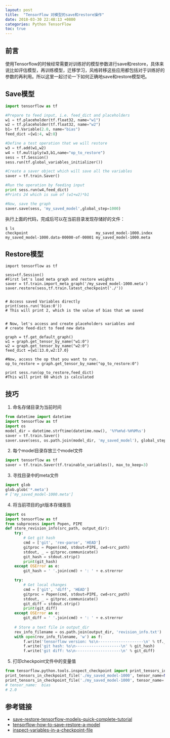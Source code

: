 ```yaml
---
layout: post
title:  "TensorFlow 对模型的save和restore操作"
date: 2018-03-30 22:48:13 +0800
categories: Python TensorFlow
toc: true
---
```


## 前言
使用Tensorflow的时候经常需要对训练好的模型参数进行save和restore，具体来说比如评估模型，再训练模型，迁移学习，风格转移这些应用都包括对于训练好的参数的再利用。所以这里一起讨论一下如何正确地save和restore模型吧。


## Save模型
```python
import tensorflow as tf

#Prepare to feed input, i.e. feed_dict and placeholders
w1 = tf.placeholder(tf.float32, name="w1")
w2 = tf.placeholder(tf.float32, name="w2")
b1= tf.Variable(2.0, name="bias")
feed_dict ={w1:4, w2:8}

#Define a test operation that we will restore
w3 = tf.add(w1,w2)
w4 = tf.multiply(w3,b1,name="op_to_restore")
sess = tf.Session()
sess.run(tf.global_variables_initializer())

#Create a saver object which will save all the variables
saver = tf.train.Saver()

#Run the operation by feeding input
print sess.run(w4,feed_dict)
#Prints 24 which is sum of (w1+w2)*b1

#Now, save the graph
saver.save(sess, 'my_saved_model',global_step=1000)
```
执行上面的代码，完成后可以在当前目录发现存储好的文件：
```
$ ls
checkpoint                              my_saved_model-1000.index
my_saved_model-1000.data-00000-of-00001 my_saved_model-1000.meta
```

## Restore模型
```
import tensorflow as tf

sess=tf.Session()
#First let's load meta graph and restore weights
saver = tf.train.import_meta_graph('/my_saved_model-1000.meta')
saver.restore(sess,tf.train.latest_checkpoint('./'))


# Access saved Variables directly
print(sess.run('bias:0'))
# This will print 2, which is the value of bias that we saved


# Now, let's access and create placeholders variables and
# create feed-dict to feed new data

graph = tf.get_default_graph()
w1 = graph.get_tensor_by_name("w1:0")
w2 = graph.get_tensor_by_name("w2:0")
feed_dict ={w1:13.0,w2:17.0}

#Now, access the op that you want to run.
op_to_restore = graph.get_tensor_by_name("op_to_restore:0")

print sess.run(op_to_restore,feed_dict)
#This will print 60 which is calculated
```

## 技巧
1. 命名存储目录为当前时间
```python
from datetime import datetime
import tensorflow as tf
import os
model_dir = datetime.strftime(datetime.now(), '%Y%m%d-%H%M%s')
saver = tf.train.Saver()
saver.save(sess, os.path.join(model_dir, 'my_saved_model'), global_step=1000)
```
2. 每个model目录存放三个model文件
```python
import tensorflow as tf
saver = tf.train.Saver(tf.trainable_variables(), max_to_keep=3)
```
3. 寻找目录中的meta文件
```python
import glob
glob.glob('*.meta')
# ['my_saved_model-1000.meta']
```
4. 将当前项目的git版本存储报告
```python
import os
import tensorflow as tf
from subprocess import Popen, PIPE
def store_revision_info(src_path, output_dir):
    try:
        # Get git hash
        cmd = ['git', 'rev-parse', 'HEAD']
        gitproc = Popen(cmd, stdout=PIPE, cwd=src_path)
        stdout, _ = gitproc.communicate()
        git_hash = stdout.strip()
        print(git_hash)
    except OSError as e:
        git_hash = ' '.join(cmd) + ': ' + e.strerror

    try:
        # Get local changes
        cmd = ['git', 'diff', 'HEAD']
        gitproc = Popen(cmd, stdout=PIPE, cwd=src_path)
        stdout, _ = gitproc.communicate()
        git_diff = stdout.strip()
        print(git_diff)
    except OSError as e:
        git_diff = ' '.join(cmd) + ': ' + e.strerror
   
    # Store a text file in output_dir
    rev_info_filename = os.path.join(output_dir, 'revision_info.txt')
    with open(rev_info_filename, 'w') as f:
        f.write('tensorflow version: %s\n--------------------\n' % tf.__version__)
        f.write('git hash: %s\n--------------------\n' % git_hash)
        f.write('git diff: %s\n--------------------\n' % git_diff)
```
5. 打印checkpoint文件中的变量值 
```python
from tensorflow.python.tools.inspect_checkpoint import print_tensors_in_checkpoint_file
print_tensors_in_checkpoint_file('./my_saved_model-1000', tensor_name=None, all_tensors=True, all_tensor_names=True)
print_tensors_in_checkpoint_file('./my_saved_model-1000', tensor_name='bias', all_tensors=False, all_tensor_names=False)
# tensor_name:  bias
# 2.0
```

## 参考链接
* [save-restore-tensorflow-models-quick-complete-tutorial](http://cv-tricks.com/tensorflow-tutorial/save-restore-tensorflow-models-quick-complete-tutorial/)
* [tensorflow-how-to-save-restore-a-model](https://stackoverflow.com/questions/33759623/tensorflow-how-to-save-restore-a-model)
* [inspect-variables-in-a-checkpoint-file](https://stackoverflow.com/questions/41867191/how-does-one-inspect-variables-in-a-checkpoint-file-in-tensorflow-when-tensorflo)
